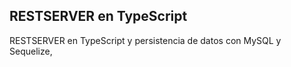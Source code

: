 ## RESTSERVER en TypeScript

RESTSERVER en TypeScript y persistencia de datos con MySQL y Sequelize, 


